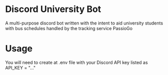 # Discord University Bot
A multi-purpose discord bot written with the intent to aid university students with bus schedules handled by the tracking service PassioGo

# Usage
You will need to create at .env file with your Discord API key listed as API_KEY = "..."

